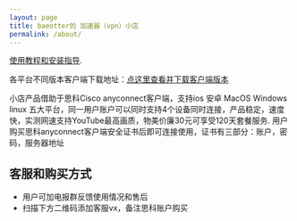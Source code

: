 ```yaml
---
layout: page
title: baeotter的 加速器（vpn）小店
permalink: /about/
---
```


[使用教程和安装指导](https://baeashuai.github.io/anyconnect-guide/). 

各平台不同版本客户端下载地址：[点这里查看并下载客户端版本](https://baeashuai.github.io/download/)

小店产品借助于思科Cisco anyconnect客户端，支持ios 安卓 MacOS Windows linux 五大平台，同一用户账户可以同时支持4个设备同时连接，产品稳定，速度快，实测网速支持YouTube最高画质，物美价廉30元可享受120天套餐服务.
用户购买思科anyconnect客户端安全证书后即可连接使用，证书有三部分：账户，密码，服务器地址

## 客服和购买方式

- 用户可加电报群反馈使用情况和售后
- 扫描下方二维码添加客服vx，备注思科账户购买




